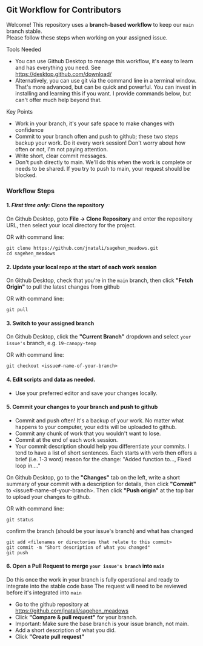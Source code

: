 ## Git Workflow for Contributors

Welcome! This repository uses a **branch-based workflow** to keep our `main` branch stable.  
Please follow these steps when working on your assigned issue.

Tools Needed
- You can use Github Desktop to manage this workflow, it's easy to learn and has everything you need. See https://desktop.github.com/download/
- Alternatively, you can use git via the command line in a terminal window. That's more advanced, but can be quick and powerful. You can invest in installing and learning this if you want. I provide commands below, but can't offer much help beyond that.

Key Points
- Work in your branch, it's your safe space to make changes with confidence
- Commit to your branch often and push to github; these two steps backup your work. Do it every work session! Don't worry about how often or not, I'm not paying attention.
- Write short, clear commit messages.
- Don't push directly to main. We'll do this when the work is complete or needs to be shared. If you try to push to main, your request should be blocked.


### Workflow Steps
#### 1. *First time only:* Clone the repository ####  

On Github Desktop, goto **File -> Clone Repository** and enter the repository URL, then select your local directory for the project.  

OR with command line:
```
git clone https://github.com/jnatali/sagehen_meadows.git
cd sagehen_meadows
```

#### 2. Update your local repo at the start of each work session ####

On Github Desktop, check that you're in the `main` branch, then click **"Fetch Origin"** to pull the latest changes from github  

OR with command line:
```
git pull
```

#### 3. Switch to your assigned branch ####
On Github Desktop, click the **"Current Branch"** dropdown and select `your issue's` branch, e.g. `19-canopy-temp`  

OR with command line:  
```
git checkout <issue#-name-of-your-branch>
```

#### 4. Edit scripts and data as needed. #### 
- Use your preferred editor and save your changes locally.

#### 5. Commit your changes to your branch and push to github #### 
- Commit and push often! It's a backup of your work. No matter what happens to your computer, your edits will be uploaded to github.
- Commit any chunk of work that you wouldn't want to lose.
- Commit at the end of each work session.
- Your commit description should help you differentiate your commits. I tend to have a list of short sentences. Each starts with verb then offers a brief (i.e. 1-3 word) reason for the change: "Added function to..., Fixed loop in...."

On Github Desktop, go to the **"Changes"** tab on the left, write a short summary of your commit with a description for details, then click **"Commit"** to <issue#-name-of-your-branch>. Then click **"Push origin"** at the top bar to upload your changes to github. 

OR with command line:
```
git status
```
confirm the branch (should be your issue's branch) and what has changed
```
git add <filenames or directories that relate to this commit>
git commit -m "Short description of what you changed"
git push
```

#### 6. Open a **Pull Request** to merge `your issue's branch` into `main` ####
Do this once the work in your branch is fully operational and ready to integrate into the stable code base
The request will need to be reviewed before it's integrated into `main` 

- Go to the github repository at https://github.com/jnatali/sagehen_meadows
- Click **"Compare & pull request"** for your branch.
- Important: Make sure the base branch is your issue branch, not main.
- Add a short description of what you did.
- Click **"Create pull request"**



